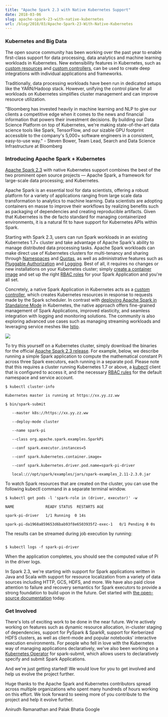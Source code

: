 ```yaml
---
title: "Apache Spark 2.3 with Native Kubernetes Support"
date: 2018-03-06
slug: apache-spark-23-with-native-kubernetes
url: /blog/2018/03/Apache-Spark-23-With-Native-Kubernetes
---
```

### Kubernetes and Big Data

The open source community has been working over the past year to enable first-class support for data processing, data analytics and machine learning workloads in Kubernetes. New extensibility features in Kubernetes, such as [custom resources][1] and [custom controllers][2], can be used to create deep integrations with individual applications and frameworks.

Traditionally, data processing workloads have been run in dedicated setups like the YARN/Hadoop stack. However, unifying the control plane for all workloads on Kubernetes simplifies cluster management and can improve resource utilization.

"Bloomberg has invested heavily in machine learning and NLP to give our clients a competitive edge when it comes to the news and financial information that powers their investment decisions. By building our Data Science Platform on top of Kubernetes, we're making state-of-the-art data science tools like Spark, TensorFlow, and our sizable GPU footprint accessible to the company's 5,000+ software engineers in a consistent, easy-to-use way." - Steven Bower, Team Lead, Search and Data Science Infrastructure at Bloomberg

###  Introducing Apache Spark + Kubernetes

[Apache Spark 2.3][3] with native Kubernetes support combines the best of the two prominent open source projects — Apache Spark, a framework for large-scale data processing; and Kubernetes.

Apache Spark is an essential tool for data scientists, offering a robust platform for a variety of applications ranging from large scale data transformation to analytics to machine learning. Data scientists are adopting containers en masse to improve their workflows by realizing benefits such as packaging of dependencies and creating reproducible artifacts. Given that Kubernetes is the de facto standard for managing containerized environments, it is a natural fit to have support for Kubernetes APIs within Spark.

Starting with Spark 2.3, users can run Spark workloads in an existing Kubernetes 1.7+ cluster and take advantage of Apache Spark's ability to manage distributed data processing tasks. Apache Spark workloads can make direct use of Kubernetes clusters for multi-tenancy and sharing through [Namespaces][4] and [Quotas][5], as well as administrative features such as [Pluggable Authorization][6] and [Logging][7]. Best of all, it requires no changes or new installations on your Kubernetes cluster; simply [create a container image][8] and set up the right [RBAC roles][9] for your Spark Application and you're all set.

Concretely, a native Spark Application in Kubernetes acts as a [custom controller][2], which creates Kubernetes resources in response to requests made by the Spark scheduler. In contrast with [deploying Apache Spark in Standalone Mode][10] in Kubernetes, the native approach offers fine-grained management of Spark Applications, improved elasticity, and seamless integration with logging and monitoring solutions. The community is also exploring advanced use cases such as managing streaming workloads and leveraging service meshes like [Istio][11].

![][12]

To try this yourself on a Kubernetes cluster, simply download the binaries for the official [Apache Spark 2.3 release][13]. For example, below, we describe running a simple Spark application to compute the mathematical constant Pi across three Spark executors, each running in a separate pod. Please note that this requires a cluster running Kubernetes 1.7 or above, a [kubectl][14] client that is configured to access it, and the necessary [RBAC rules][9] for the default namespace and service account.



```
$ kubectl cluster-info

Kubernetes master is running at https://xx.yy.zz.ww

$ bin/spark-submit

   --master k8s://https://xx.yy.zz.ww

   --deploy-mode cluster

   --name spark-pi

   --class org.apache.spark.examples.SparkPi

   --conf spark.executor.instances=5

   --conf spark.kubernetes.container.image=

   --conf spark.kubernetes.driver.pod.name=spark-pi-driver

   local:///opt/spark/examples/jars/spark-examples_2.11-2.3.0.jar

 ```

To watch Spark resources that are created on the cluster, you can use the following kubectl command in a separate terminal window.



```
$ kubectl get pods -l 'spark-role in (driver, executor)' -w

NAME              READY STATUS  RESTARTS AGE

spark-pi-driver   1/1 Running  0 14s

spark-pi-da1968a859653d6bab93f8e6503935f2-exec-1   0/1 Pending 0 0s

```


The results can be streamed during job execution by running:



```

$ kubectl logs -f spark-pi-driver

```

When the application completes, you should see the computed value of Pi in the driver logs.

In Spark 2.3, we're starting with support for Spark applications written in Java and Scala with support for resource localization from a variety of data sources including HTTP, GCS, HDFS, and more. We have also paid close attention to failure and recovery semantics for Spark executors to provide a strong foundation to build upon in the future. Get started with [the open-source documentation][15] today.

###  Get Involved

There's lots of exciting work to be done in the near future. We're actively working on features such as dynamic resource allocation, in-cluster staging of dependencies, support for PySpark & SparkR, support for Kerberized HDFS clusters, as well as client-mode and popular notebooks' interactive execution environments. For people who fell in love with the Kubernetes way of managing applications declaratively, we've also been working on a [Kubernetes Operator][16] for spark-submit, which allows users to declaratively specify and submit Spark Applications.

And we're just getting started! We would love for you to get involved and help us evolve the project further.

Huge thanks to the Apache Spark and Kubernetes contributors spread across multiple organizations who spent many hundreds of hours working on this effort. We look forward to seeing more of you contribute to the project and help it evolve further.

Anirudh Ramanathan and Palak Bhatia
Google

[1]: /docs/concepts/api-extension/custom-resources/
[2]: http://kubernetes.io/docs/concepts/api-extension/custom-resources/#custom-controllers
[3]: http://spark.apache.org/releases/spark-release-2-3-0.html
[4]: /docs/concepts/overview/working-with-objects/namespaces/
[5]: /docs/concepts/policy/resource-quotas/
[6]: /docs/admin/authorization/
[7]: /docs/concepts/cluster-administration/logging/
[8]: https://spark.apache.org/docs/latest/running-on-kubernetes.html#docker-images
[9]: https://spark.apache.org/docs/latest/running-on-kubernetes.html#rbac
[10]: https://kubernetes.io/blog/2016/03/using-Spark-and-Zeppelin-to-process-Big-Data-on-Kubernetes
[11]: https://istio.io/
[12]: https://1.bp.blogspot.com/-hl4pnOqiH4M/Wp4w9QmzghI/AAAAAAAAAL4/jcWoDOKEp3Y6lCzGxzTOlbvl2Mq1-2YeQCK4BGAYYCw/s1600/Screen%2BShot%2B2018-03-05%2Bat%2B10.10.14%2BPM.png
[13]: https://spark.apache.org/downloads.html
[14]: /docs/tasks/tools/install-kubectl/
[15]: https://spark.apache.org/docs/latest/running-on-kubernetes.html
[16]: https://coreos.com/operators/
